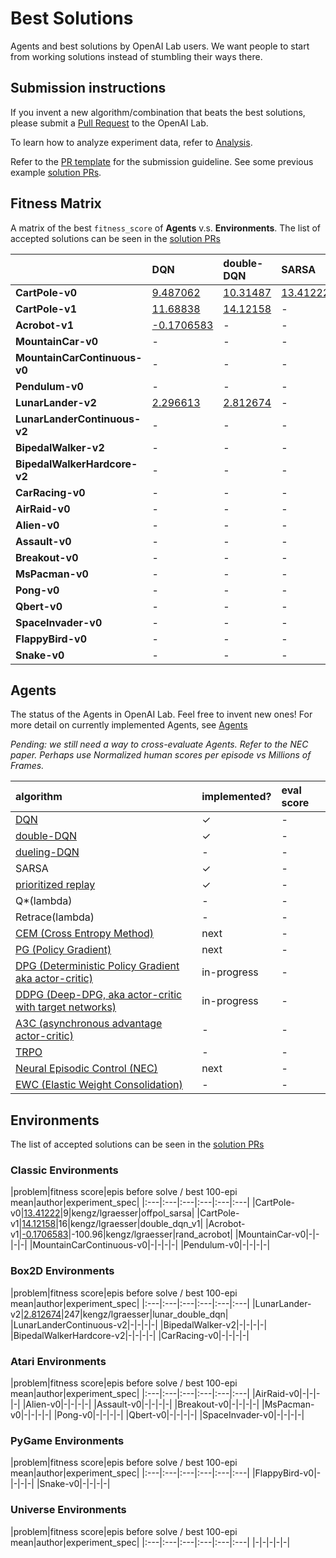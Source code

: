 # <a name="solutions"></a>Best Solutions

Agents and best solutions by OpenAI Lab users. We want people to start from working solutions instead of stumbling their ways there.

## Submission instructions

If you invent a new algorithm/combination that beats the best solutions, please submit a [Pull Request](https://github.com/kengz/openai_lab/pulls) to the OpenAI Lab.

To learn how to analyze experiment data, refer to [Analysis](#analysis).

Refer to the [PR template](https://github.com/kengz/openai_lab/blob/master/.github/PULL_REQUEST_TEMPLATE.md) for the submission guideline. See some previous example [solution PRs](https://github.com/kengz/openai_lab/pulls?q=is%3Apr+label%3Asolution+is%3Aclosed).


## <a name="fitness-matrix"></a>Fitness Matrix

A matrix of the best `fitness_score` of **Agents** v.s. **Environments**. The list of accepted solutions can be seen in the [solution PRs](https://github.com/kengz/openai_lab/pulls?q=is%3Apr+label%3Asolution+is%3Aclosed)

||DQN|double-DQN|SARSA|DDPG|
|:---|:---|:---|:---|:---|
|**CartPole-v0**|[9.487062](https://github.com/kengz/openai_lab/pull/73)|[10.31487](https://github.com/kengz/openai_lab/pull/78)|[13.41222](https://github.com/kengz/openai_lab/pull/91)|-|
|**CartPole-v1**|[11.68838](https://github.com/kengz/openai_lab/pull/80)|[14.12158](https://github.com/kengz/openai_lab/pull/82)|-|-|
|**Acrobot-v1**|[-0.1706583](https://github.com/kengz/openai_lab/pull/94)|-|-|-|
|**MountainCar-v0**|-|-|-|-|
|**MountainCarContinuous-v0**|-|-|-|-|
|**Pendulum-v0**|-|-|-|-|
|**LunarLander-v2**|[2.296613](https://github.com/kengz/openai_lab/pull/84)|[2.812674](https://github.com/kengz/openai_lab/pull/87)|-|-|
|**LunarLanderContinuous-v2**|-|-|-|-|
|**BipedalWalker-v2**|-|-|-|-|
|**BipedalWalkerHardcore-v2**|-|-|-|-|
|**CarRacing-v0**|-|-|-|-|
|**AirRaid-v0**|-|-|-|-|
|**Alien-v0**|-|-|-|-|
|**Assault-v0**|-|-|-|-|
|**Breakout-v0**|-|-|-|-|
|**MsPacman-v0**|-|-|-|-|
|**Pong-v0**|-|-|-|-|
|**Qbert-v0**|-|-|-|-|
|**SpaceInvader-v0**|-|-|-|-|
|**FlappyBird-v0**|-|-|-|-|
|**Snake-v0**|-|-|-|-|


## Agents

The status of the Agents in OpenAI Lab. Feel free to invent new ones! For more detail on currently implemented Agents, see [Agents](#agents)

_Pending: we still need a way to cross-evaluate Agents. Refer to the NEC paper. Perhaps use Normalized human scores per episode vs Millions of Frames._

|algorithm|implemented?|eval score|
|:---|:---|:---|
|[DQN](https://arxiv.org/abs/1312.5602)|✓|-|
|[double-DQN](https://arxiv.org/abs/1509.06461)|✓|-|
|[dueling-DQN](https://arxiv.org/abs/1511.06581)|-|-|
|SARSA|✓|-|
|[prioritized replay](https://arxiv.org/abs/1511.05952)|✓|-|
|Q*(lambda)|-|-|
|Retrace(lambda)|-|-|
|[CEM (Cross Entropy Method)](https://en.wikipedia.org/wiki/Cross-entropy_method)|next|-|
|[PG (Policy Gradient)](https://webdocs.cs.ualberta.ca/~sutton/papers/SMSM-NIPS99.pdf)|next|-|
|[DPG (Deterministic Policy Gradient aka actor-critic)](http://jmlr.org/proceedings/papers/v32/silver14.pdf)|in-progress|-|
|[DDPG (Deep-DPG, aka actor-critic with target networks)](https://arxiv.org/abs/1509.02971)|in-progress|-|
|[A3C (asynchronous advantage actor-critic)](https://arxiv.org/pdf/1602.01783.pdf)|-|-|
|[TRPO](https://arxiv.org/abs/1502.05477)|-|-|
|[Neural Episodic Control (NEC)](https://arxiv.org/abs/1703.01988)|next|-|
|[EWC (Elastic Weight Consolidation)](https://arxiv.org/abs/1612.00796)|-|-|


## Environments

The list of accepted solutions can be seen in the [solution PRs](https://github.com/kengz/openai_lab/pulls?q=is%3Apr+label%3Asolution+is%3Aclosed)


### Classic Environments

|problem|fitness score|epis before solve / best 100-epi mean|author|experiment_spec|
|:---|:---|:---|:---|:---|:---|
|CartPole-v0|[13.41222](https://github.com/kengz/openai_lab/pull/91)|9|kengz/lgraesser|offpol_sarsa|
|CartPole-v1|[14.12158](https://github.com/kengz/openai_lab/pull/82)|16|kengz/lgraesser|double_dqn_v1|
|Acrobot-v1|[-0.1706583](https://github.com/kengz/openai_lab/pull/94)|-100.96|kengz/lgraesser|rand_acrobot|
|MountainCar-v0|-|-|-|-|
|MountainCarContinuous-v0|-|-|-|-|
|Pendulum-v0|-|-|-|-|


### Box2D Environments

|problem|fitness score|epis before solve / best 100-epi mean|author|experiment_spec|
|:---|:---|:---|:---|:---|:---|
|LunarLander-v2|[2.812674](https://github.com/kengz/openai_lab/pull/87)|247|kengz/lgraesser|lunar_double_dqn|
|LunarLanderContinuous-v2|-|-|-|-|
|BipedalWalker-v2|-|-|-|-|
|BipedalWalkerHardcore-v2|-|-|-|-|
|CarRacing-v0|-|-|-|-|


### Atari Environments

|problem|fitness score|epis before solve / best 100-epi mean|author|experiment_spec|
|:---|:---|:---|:---|:---|:---|
|AirRaid-v0|-|-|-|-|
|Alien-v0|-|-|-|-|
|Assault-v0|-|-|-|-|
|Breakout-v0|-|-|-|-|
|MsPacman-v0|-|-|-|-|
|Pong-v0|-|-|-|-|
|Qbert-v0|-|-|-|-|
|SpaceInvader-v0|-|-|-|-|


### PyGame Environments

|problem|fitness score|epis before solve / best 100-epi mean|author|experiment_spec|
|:---|:---|:---|:---|:---|:---|
|FlappyBird-v0|-|-|-|-|
|Snake-v0|-|-|-|-|


### Universe Environments

|problem|fitness score|epis before solve / best 100-epi mean|author|experiment_spec|
|:---|:---|:---|:---|:---|:---|
|-|-|-|-|-|

